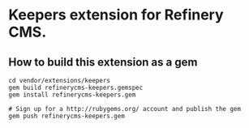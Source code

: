 # Keepers extension for Refinery CMS.

## How to build this extension as a gem

    cd vendor/extensions/keepers
    gem build refinerycms-keepers.gemspec
    gem install refinerycms-keepers.gem

    # Sign up for a http://rubygems.org/ account and publish the gem
    gem push refinerycms-keepers.gem